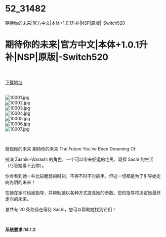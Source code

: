 # 52_31482
期待你的未来|官方中文|本体+1.0.1升补|NSP|原版|-Switch520
# 期待你的未来|官方中文|本体+1.0.1升补|NSP|原版|-Switch520
 <br/></br>
[下载地址](https://www.switch520.cc/article/31482 "下载地址")
<br/></br>

<p><img title="10001.jpg" src="https://www.switch520.cc/muke_img/2022_05_19_574489f544044.jpg" alt="10001.jpg"><br>
<img title="10002.jpg" src="https://www.switch520.cc/muke_img/2022_05_19_a6fa52b183364.jpg" alt="10002.jpg"><br>
<img title="10003.jpg" src="https://www.switch520.cc/muke_img/2022_05_19_3e47bcd5786af.jpg" alt="10003.jpg"><br>
<img title="10004.jpg" src="https://www.switch520.cc/muke_img/2022_05_19_46a1baf40049f.jpg" alt="10004.jpg"><br>
<img title="10005.jpg" src="https://www.switch520.cc/muke_img/2022_05_19_f9488c8a2b868.jpg" alt="10005.jpg"><br>
<img title="10006.jpg" src="https://www.switch520.cc/muke_img/2022_05_19_e76cb2171c8aa.jpg" alt="10006.jpg"><br>
<img title="10007.jpg" src="https://www.switch520.cc/muke_img/2022_05_19_514e9b035c64b.jpg" alt="10007.jpg"></p>
<p>&nbsp;</p>
<p>窥视你的未来 期待你的未来 The Future You’ve Been Dreaming Of</p>
<p>扮演 Zashiki-Warashi 的角色，一个可以带来好运的宅男，窥探 Sachi 的生活（尽管她看不到你）。</p>
<p>你会看到她一些比较脆弱的时刻，不得不时不时插手，但这一切都是为了引导她走向光明的未来！</p>
<p>在她在家时给她指导，并帮助她以各种方式提高她的参数。您的指导将决定她最终走向的未来。</p>
<p>总共有 20 条路径在等待 Sachi，您可以帮助她找到它们！</p>
<p>&nbsp;</p>
<p><strong>系统要求:14.1.2</strong></p>



